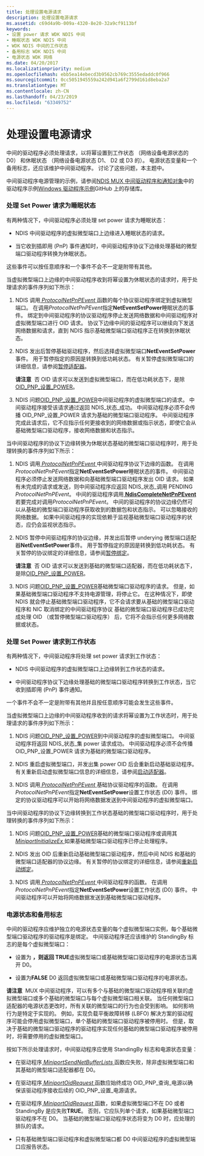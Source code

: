 ```yaml
---
title: 处理设置电源请求
description: 处理设置电源请求
ms.assetid: c69d4a9b-009a-4320-8e20-32a9cf9113bf
keywords:
- 设置 power 请求 WDK NDIS 中间
- 睡眠状态 WDK NDIS 中间
- WDK NDIS 中间的工作状态
- 备用标志 WDK NDIS 中间
- 电源状态 WDK 网络
ms.date: 04/20/2017
ms.localizationpriority: medium
ms.openlocfilehash: ebb5ea14ebecd3b9562cb769c3555edaddc0f966
ms.sourcegitcommit: 0cc5051945559a242d941a6f2799d161d8eba2a7
ms.translationtype: MT
ms.contentlocale: zh-CN
ms.lasthandoff: 04/23/2019
ms.locfileid: "63349752"
---
```

# <a name="handling-a-set-power-request"></a>处理设置电源请求





中间的驱动程序必须处理请求，以将幂设置到工作状态 （网络设备电源状态的 D0） 和休眠状态 （网络设备电源状态 D1、 D2 或 D3 的）。 电源状态变量和一个备用标志，还应该维护中间驱动程序。 讨论了这些问题，本主题中。

中间驱动程序电源管理的示例，请参阅[NDIS MUX 中间驱动程序和通知对象](https://go.microsoft.com/fwlink/p/?LinkId=617916)中的驱动程序示例[Windows 驱动程序示例](https://go.microsoft.com/fwlink/p/?LinkId=616507)GitHub 上的存储库。

### <a name="handling-a-set-power-request-to-a-sleeping-state"></a>处理 Set Power 请求为睡眠状态

有两种情况下，中间驱动程序必须处理 set power 请求为睡眠状态：

-   NDIS 中间驱动程序的虚拟微型端口上边缘进入睡眠状态的请求。

-   当它收到插即用 (PnP) 事件通知时，中间驱动程序协议下边缘处理基础的微型端口驱动程序转换为休眠状态。

这些事件可以按任意顺序和一个事件不会不一定是附带有其他。

当虚拟微型端口上边缘的中间驱动程序收到将幂设置为休眠状态的请求时，用于处理请求的事件序列如下所示：

1.  NDIS 调用[ *ProtocolNetPnPEvent* ](https://msdn.microsoft.com/library/windows/hardware/ff570263)函数的每个协议驱动程序绑定到虚拟微型端口。 在调用*ProtocolNetPnPEvent*指定**NetEventSetPower**睡眠状态的事件。 绑定到中间驱动程序的协议驱动程序停止发送网络数据和中间驱动程序对虚拟微型端口进行 OID 请求。 协议下边缘中间的驱动程序可以继续向下发送网络数据和请求，直到 NDIS 指示基础微型端口驱动程序正在转换到休眠状态。

2.  NDIS 发出后暂停基础驱动程序，然后选择虚拟微型端口**NetEventSetPower**事件。 用于暂停指定的原因是转换到低功耗状态。 有关暂停虚拟微型端口的详细信息，请参阅[暂停适配器](pausing-an-adapter.md)。

    **请注意**  否 OID 请求可以发送到虚拟微型端口，而在低功耗状态下，是除[OID\_PNP\_设置\_POWER](https://msdn.microsoft.com/library/windows/hardware/ff569780)。

     

3.  NDIS 问题[OID\_PNP\_设置\_POWER](https://msdn.microsoft.com/library/windows/hardware/ff569780)中间驱动程序的虚拟微型端口的请求。 中间驱动程序接受该请求通过返回 NDIS\_状态\_成功。 中间驱动程序必须不会传播 OID\_PNP\_设置\_POWER 请求为基础的微型端口驱动程序。 中间驱动程序完成此请求后，它不应指示任何更接收到的网络数据或指示状态，即使它会从基础微型端口驱动程序，接收网络数据和状态指示。

当中间驱动程序的协议下边缘转换为休眠状态基础的微型端口驱动程序时，用于处理转换的事件序列如下所示：

1.  NDIS 调用[ *ProtocolNetPnPEvent* ](https://msdn.microsoft.com/library/windows/hardware/ff570263)中间驱动程序协议下边缘的函数。 在调用*ProtocolNetPnPEvent*指定**NetEventSetPower**睡眠状态的事件。 中间驱动程序必须停止发送网络数据和向基础微型端口驱动程序发出 OID 请求。 如果有未完成的请求或发送，则中间驱动程序应返回 NDIS\_状态\_调用 PENDING *ProtocolNetPnPEvent*。 中间的驱动程序调用[ **NdisCompleteNetPnPEvent** ](https://msdn.microsoft.com/library/windows/hardware/ff561705)若要完成对调用*ProtocolNetPnPEvent*。 中间的驱动程序的协议边缘仍然可以从基础的微型端口驱动程序获取收到的数据包和状态指示。 可以忽略接收的网络数据。 如果中间驱动程序的实现依赖于监视基础微型端口驱动程序的状态，应仍会监视状态指示。

2.  NDIS 暂停中间驱动程序的协议边缘，并发出后暂停 underying 微型端口适配器**NetEventSetPower**事件。 用于暂停指定的原因是转换到低功耗状态。 有关暂停的协议绑定的详细信息，请参阅[暂停绑定](pausing-a-binding.md)。

    **请注意**  否 OID 请求可以发送到基础的微型端口适配器，而在低功耗状态下，是除[OID\_PNP\_设置\_POWER](https://msdn.microsoft.com/library/windows/hardware/ff569780)。

     

3.  NDIS 问题[OID\_PNP\_设置\_POWER](https://msdn.microsoft.com/library/windows/hardware/ff569780)基础微型端口驱动程序的请求。 但是，如果基础微型端口驱动程序不支持电源管理，将停止它。 在这种情况下，即使 NDIS 就会停止基础微型端口驱动程序，它不会请求要从基础的微型端口驱动程序和 NIC 取消绑定的中间驱动程序协议 基础的微型端口驱动程序已成功完成处理 OID （或暂停微型端口驱动程序） 后，它将不会指示任何更多网络数据或状态。

### <a name="handling-a-set-power-request-to-the-working-state"></a>处理 Set Power 请求到工作状态

有两种情况下，中间驱动程序将处理 set power 请求到工作状态：

-   NDIS 中间驱动程序的虚拟微型端口上边缘转到工作状态的请求。

-   中间驱动程序协议下边缘处理基础的微型端口驱动程序转换到工作状态，当它收到插即用 (PnP) 事件通知。

一个事件不会不一定是附带有其他并且按任意顺序可能会发生这些事件。

当虚拟微型端口上边缘的中间驱动程序收到的请求将幂设置为工作状态时，用于处理请求的事件序列如下所示：

1.  NDIS 问题[OID\_PNP\_设置\_POWER](https://msdn.microsoft.com/library/windows/hardware/ff569780)到中间驱动程序的虚拟微型端口。 中间驱动程序将返回 NDIS\_状态\_集 power 请求成功。 中间驱动程序必须不会传播 OID\_PNP\_设置\_POWER 请求为基础的微型端口驱动程序。

2.  NDIS 重启虚拟微型端口，并发出集 power OID 后会重新启动基础驱动程序。 有关重新启动虚拟微型端口信息的详细信息，请参阅[启动适配器](starting-an-adapter.md)。

3.  NDIS 调用[ *ProtocolNetPnPEvent* ](https://msdn.microsoft.com/library/windows/hardware/ff570263)基础协议驱动程序的函数。 在调用*ProtocolNetPnPEvent*指定**NetEventSetPower**设置工作状态 (D0) 事件。 绑定的协议驱动程序可以开始将网络数据发送到中间驱动程序的虚拟微型端口。

当中间驱动程序的协议下边缘转换到工作状态基础的微型端口驱动程序时，用于处理转换的事件序列如下所示：

1.  NDIS 问题[OID\_PNP\_设置\_POWER](https://msdn.microsoft.com/library/windows/hardware/ff569780)基础的微型端口驱动程序或调用其[ *MiniportInitializeEx* ](https://msdn.microsoft.com/library/windows/hardware/ff559389)如果基础微型端口驱动程序已停止处理程序。

2.  NDIS 发出 OID 后重新启动基础微型端口驱动程序，然后中间 NDIS 和基础的微型端口适配器的协议边缘。 有关暂停的协议绑定的详细信息，请参阅[重新启动绑定](restarting-a-binding.md)。

3.  NDIS 调用[ *ProtocolNetPnPEvent* ](https://msdn.microsoft.com/library/windows/hardware/ff570263)中间驱动程序的函数。 在调用*ProtocolNetPnPEvent*指定**NetEventSetPower**设置工作状态 (D0) 事件。 中间驱动程序可以开始将网络数据发送到基础微型端口驱动程序。

### <a name="power-states-and-the-standby-flag"></a>电源状态和备用标志

中间的驱动程序应维护独立的电源状态变量的每个虚拟微型端口实例，每个基础微型端口驱动程序的驱动程序是绑定。 中间驱动程序还应该维护的 StandingBy 标志的是每个虚拟微型端口：

-   设置为 **，则返回 TRUE**虚拟微型端口或基础微型端口驱动程序的电源状态当离开 D0。

-   设置为**FALSE** D0 返回虚拟微型端口或基础微型端口驱动程序的电源状态。

**请注意**  MUX 中间驱动程序，可以有多个与基础的微型端口驱动程序相关联的虚拟微型端口或多个基础的微型端口与每个虚拟微型端口相关联。 当任何微型端口适配器的电源状态更改时，所有关联的微型端口的行为也会受到影响。 如何影响行为是特定于实现的。 例如，实现负载平衡故障转移 (LBFO) 解决方案的驱动程序可能会停用虚拟微型端口，单个基础的微型端口驱动程序被停用时。 但是，取决于基础的微型端口驱动程序的驱动程序实现任何基础的微型端口驱动程序被停用时，将需要停用的虚拟微型端口。

 

按如下所示处理请求时，中间驱动程序应使用 StandingBy 标志和电源状态变量：

-   在驱动程序[ *MiniportSendNetBufferLists* ](https://msdn.microsoft.com/library/windows/hardware/ff559440)函数应失败，除非虚拟微型端口和其基础的微型端口适配器都在 D0。

-   在驱动程序[ *MiniportOidRequest* ](https://msdn.microsoft.com/library/windows/hardware/ff559416)函数应始终成功 OID\_PNP\_查询\_电源以确保该驱动程序接收后续的 OID\_PNP\_设置\_电源请求。

-   在驱动程序[ *MiniportOidRequest* ](https://msdn.microsoft.com/library/windows/hardware/ff559416)函数，如果虚拟微型端口不在 D0 或者 StandingBy 是应失败**TRUE**。 否则，它应队列单个请求，如果基础微型端口驱动程序不在 D0。 当基础的微型端口驱动程序状态将变为 D0 时，应处理的排队的请求。

-   只有基础微型端口驱动程序和虚拟微型端口都 D0 中间驱动程序的虚拟微型端口应报告状态。

 

 





